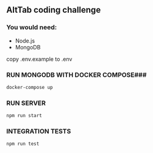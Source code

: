## AltTab coding challenge

### You would need:
* Node.js
* MongoDB

copy .env.example to .env

### RUN MONGODB WITH DOCKER COMPOSE###
```bash
docker-compose up
```

### RUN SERVER ###
```bash
npm run start
```

### INTEGRATION TESTS ###
```bash
npm run test
```